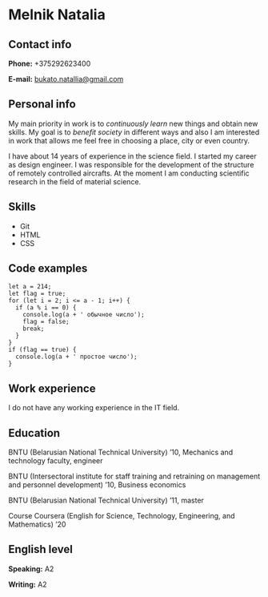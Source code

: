 # Melnik Natalia

## Contact info

**Phone:** +375292623400

**E-mail:** bukato.natallia@gmail.com

## Personal info

My main priority in work is to _continuously learn_ new things and obtain new skills. My goal is to _benefit society_ in different ways and also I am interested in work that allows me feel free in choosing a place, city or even country.

I have about 14 years of experience in the science field. I started my career as design engineer. I was responsible for the development of the structure of remotely controlled aircrafts. At the moment I am conducting scientific research in the field of material science.

## Skills

- Git
- HTML
- CSS

## Code examples

```'use strict';
let a = 214;
let flag = true;
for (let i = 2; i <= a - 1; i++) {
  if (a % i == 0) {
    console.log(a + ' обычное число');
    flag = false;
    break;
  }
}
if (flag == true) {
  console.log(a + ' простое число');
}
```

## Work experience

I do not have any working experience in the IT field.

## Education

BNTU (Belarusian National Technical University) ’10, Mechanics and technology faculty, engineer

BNTU (Intersectoral institute for staff training and retraining on management and personnel development) ’10, Business economics

BNTU (Belarusian National Technical University) ’11, master

Course Coursera (English for Science, Technology, Engineering, and Mathematics) ’20

## English level

**Speaking:** A2

**Writing:** A2
